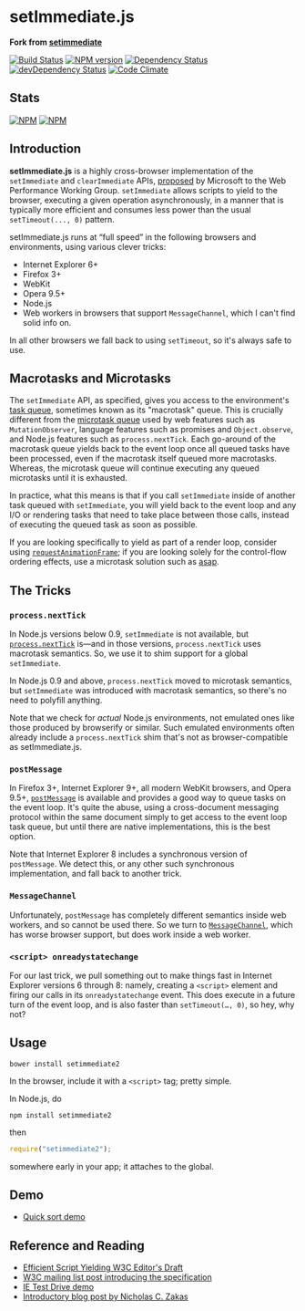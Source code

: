 # setImmediate.js
**Fork from [setimmediate](https://github.com/YuzuJS/setImmediate)**

[![Build Status][build]][build-link] [![NPM version][version]][version-link] [![Dependency Status][dependency]][dependency-link] [![devDependency Status][dev-dependency]][dev-dependency-link] [![Code Climate][climate]][climate-link]

## Stats

[![NPM](https://nodei.co/npm/setimmediate2.png?downloads=true&stars=true)](https://nodei.co/npm/setimmediate2/)
[![NPM](https://nodei.co/npm-dl/setimmediate2.png)](https://nodei.co/npm/setimmediate2/)


[build]: https://travis-ci.org/Katochimoto/setImmediate.png?branch=master
[build-link]: https://travis-ci.org/Katochimoto/setImmediate
[version]: https://badge.fury.io/js/setimmediate2.png
[version-link]: http://badge.fury.io/js/setimmediate2
[dependency]: https://david-dm.org/Katochimoto/setImmediate.png
[dependency-link]: https://david-dm.org/Katochimoto/setImmediate
[dev-dependency]: https://david-dm.org/Katochimoto/setImmediate/dev-status.png
[dev-dependency-link]: https://david-dm.org/Katochimoto/setImmediate#info=devDependencies
[climate]: https://codeclimate.com/github/Katochimoto/setImmediate.png
[climate-link]: https://codeclimate.com/github/Katochimoto/setImmediate


## Introduction

**setImmediate.js** is a highly cross-browser implementation of the `setImmediate` and `clearImmediate` APIs, [proposed][spec] by Microsoft to the Web Performance Working Group. `setImmediate` allows scripts to yield to the browser, executing a given operation asynchronously, in a manner that is typically more efficient and consumes less power than the usual `setTimeout(..., 0)` pattern.

setImmediate.js runs at “full speed” in the following browsers and environments, using various clever tricks:

 * Internet Explorer 6+
 * Firefox 3+
 * WebKit
 * Opera 9.5+
 * Node.js
 * Web workers in browsers that support `MessageChannel`, which I can't find solid info on.

In all other browsers we fall back to using `setTimeout`, so it's always safe to use.

## Macrotasks and Microtasks

The `setImmediate` API, as specified, gives you access to the environment's [task queue][], sometimes known as its "macrotask" queue. This is crucially different from the [microtask queue][] used by web features such as `MutationObserver`, language features such as promises and `Object.observe`, and Node.js features such as `process.nextTick`. Each go-around of the macrotask queue yields back to the event loop once all queued tasks have been processed, even if the macrotask itself queued more macrotasks. Whereas, the microtask queue will continue executing any queued microtasks until it is exhausted.

In practice, what this means is that if you call `setImmediate` inside of another task queued with `setImmediate`, you will yield back to the event loop and any I/O or rendering tasks that need to take place between those calls, instead of executing the queued task as soon as possible.

If you are looking specifically to yield as part of a render loop, consider using [`requestAnimationFrame`][raf]; if you are looking solely for the control-flow ordering effects, use a microtask solution such as [asap][].

## The Tricks

### `process.nextTick`

In Node.js versions below 0.9, `setImmediate` is not available, but [`process.nextTick`][nextTick] is—and in those versions, `process.nextTick` uses macrotask semantics. So, we use it to shim support for a global `setImmediate`.

In Node.js 0.9 and above, `process.nextTick` moved to microtask semantics, but `setImmediate` was introduced with macrotask semantics, so there's no need to polyfill anything.

Note that we check for *actual* Node.js environments, not emulated ones like those produced by browserify or similar. Such emulated environments often already include a `process.nextTick` shim that's not as browser-compatible as setImmediate.js.

### `postMessage`

In Firefox 3+, Internet Explorer 9+, all modern WebKit browsers, and Opera 9.5+, [`postMessage`][postMessage] is available and provides a good way to queue tasks on the event loop. It's quite the abuse, using a cross-document messaging protocol within the same document simply to get access to the event loop task queue, but until there are native implementations, this is the best option.

Note that Internet Explorer 8 includes a synchronous version of `postMessage`. We detect this, or any other such synchronous implementation, and fall back to another trick.

### `MessageChannel`

Unfortunately, `postMessage` has completely different semantics inside web workers, and so cannot be used there. So we turn to [`MessageChannel`][MessageChannel], which has worse browser support, but does work inside a web worker.

### `<script> onreadystatechange`

For our last trick, we pull something out to make things fast in Internet Explorer versions 6 through 8: namely, creating a `<script>` element and firing our calls in its `onreadystatechange` event. This does execute in a future turn of the event loop, and is also faster than `setTimeout(…, 0)`, so hey, why not?

## Usage
```
bower install setimmediate2
```

In the browser, include it with a `<script>` tag; pretty simple.

In Node.js, do

```
npm install setimmediate2
```

then

```js
require("setimmediate2");
```

somewhere early in your app; it attaches to the global.

## Demo

* [Quick sort demo][cross-browser-demo]

## Reference and Reading

 * [Efficient Script Yielding W3C Editor's Draft][spec]
 * [W3C mailing list post introducing the specification][list-post]
 * [IE Test Drive demo][ie-demo]
 * [Introductory blog post by Nicholas C. Zakas][ncz]


[spec]: https://dvcs.w3.org/hg/webperf/raw-file/tip/specs/setImmediate/Overview.html
[task queue]: http://www.whatwg.org/specs/web-apps/current-work/multipage/webappapis.html#task-queue
[microtask queue]: http://www.whatwg.org/specs/web-apps/current-work/multipage/webappapis.html#perform-a-microtask-checkpoint
[raf]: www.w3.org/TR/animation-timing/
[asap]: https://github.com/kriskowal/asap
[list-post]: http://lists.w3.org/Archives/Public/public-web-perf/2011Jun/0100.html
[ie-demo]: http://ie.microsoft.com/testdrive/Performance/setImmediateSorting/Default.html
[ncz]: http://www.nczonline.net/blog/2011/09/19/script-yielding-with-setimmediate/
[nextTick]: http://nodejs.org/docs/v0.8.16/api/process.html#process_process_nexttick_callback
[postMessage]: http://www.whatwg.org/specs/web-apps/current-work/multipage/web-messaging.html#posting-messages
[MessageChannel]: http://www.whatwg.org/specs/web-apps/current-work/multipage/web-messaging.html#channel-messaging
[cross-browser-demo]: http://katochimoto.github.io/setImmediate
